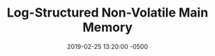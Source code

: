 ---
layout: paper-summary
title:  "Log-Structured Non-Volatile Main Memory"
date:   2019-02-25 13:20:00 -0500
categories: paper
paper_title: "Log-Structured Non-Volatile Main Memory"
paper_link: https://www.usenix.org/system/files/conference/atc17/atc17-hu.pdf
paper_keyword: Log-Structured; NVM; Durability
paper_year: USENIX ATC 2017
rw_set: 
htm_cd: 
htm_cr: 
version_mgmt: 
---